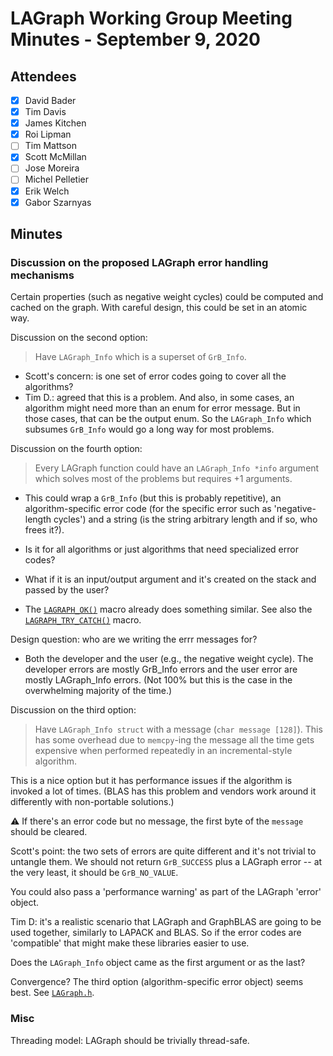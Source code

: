 # LAGraph Working Group Meeting Minutes - September 9, 2020

## Attendees
- [X] David Bader
- [X] Tim Davis
- [X] James Kitchen
- [X] Roi Lipman
- [ ] Tim Mattson
- [X] Scott McMillan
- [ ] Jose Moreira
- [ ] Michel Pelletier
- [X] Erik Welch
- [X] Gabor Szarnyas

## Minutes

### Discussion on the proposed LAGraph error handling mechanisms

Certain properties (such as negative weight cycles) could be computed and cached on the graph. With careful design, this could be set in an atomic way.

Discussion on the second option:

> Have `LAGraph_Info` which is a superset of `GrB_Info`.

* Scott's concern: is one set of error codes going to cover all the algorithms?
* Tim D.: agreed that this is a problem. And also, in some cases, an algorithm might need more than an enum for error message. But in those cases, that can be the output enum. So the `LAGraph_Info` which subsumes `GrB_Info` would go a long way for most problems.

Discussion on the fourth option:

> Every LAGraph function could have an `LAGraph_Info *info` argument which solves most of the problems but requires +1 arguments.

* This could wrap a `GrB_Info` (but this is probably repetitive), an algorithm-specific error code (for the specific error such as 'negative-length cycles') and a string (is the string arbitrary length and if so, who frees it?).

* Is it for all algorithms or just algorithms that need specialized error codes?

* What if it is an input/output argument and it's created on the stack and passed by the user?

* The [`LAGRAPH_OK()`](https://github.com/GraphBLAS/LAGraph/blob/a2b7688eb2f06784c6b860bf71a782a5e209a63e/Include/LAGraph.h#L435) macro already does something similar. See also the [`LAGRAPH_TRY_CATCH()`](https://github.com/GraphBLAS/LAGraph/blob/a2b7688eb2f06784c6b860bf71a782a5e209a63e/Include/LAGraph.h#L421-L428) macro.

Design question: who are we writing the errr messages for?

* Both the developer and the user (e.g., the negative weight cycle). The developer errors are mostly GrB_Info errors and the user error are mostly LAGraph_Info errors. (Not 100% but this is the case in the overwhelming majority of the time.)

Discussion on the third option:

> Have `LAGraph_Info struct` with a message (`char message [128]`). This has some overhead due to `memcpy`-ing the message all the time gets expensive when performed repeatedly in an incremental-style algorithm.

This is a nice option but it has performance issues if the algorithm is invoked a lot of times. (BLAS has this problem and vendors work around it differently with non-portable solutions.)

:warning: If there's an error code but no message, the first byte of the `message` should be cleared.

Scott's point: the two sets of errors are quite different and it's not trivial to untangle them. We should not return `GrB_SUCCESS` plus a LAGraph error -- at the very least, it should be `GrB_NO_VALUE`.

You could also pass a 'performance warning' as part of the LAGraph 'error' object.

Tim D: it's a realistic scenario that LAGraph and GraphBLAS are going to be used together, similarly to LAPACK and BLAS. So if the error codes are 'compatible' that might make these libraries easier to use.

Does the `LAGraph_Info` object came as the first argument or as the last?

Convergence? The third option (algorithm-specific error object) seems best. See [`LAGraph.h`](../LAGraph.h#L311).

### Misc

Threading model: LAGraph should be trivially thread-safe.
